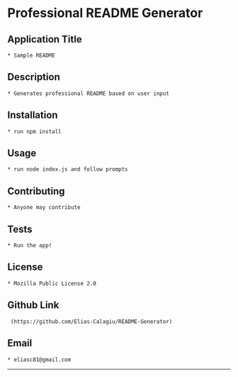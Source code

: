# Professional README Generator

## Application Title
    * Sample README
## Description
    * Generates professional README based on user input
## Installation
    * run npm install
## Usage
    * run node index.js and follow prompts
## Contributing
    * Anyone may contribute
## Tests
    * Run the app!
## License
    * Mozilla Public License 2.0
## Github Link
     (https://github.com/Elias-Calagiu/README-Generator)
## Email
    * eliasc81@gmail.com
---